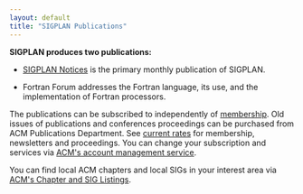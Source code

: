 ```yaml
---
layout: default
title: "SIGPLAN Publications"
---
```

**SIGPLAN produces two publications:**  

<!-- BCP: What about PACMPL?? -->

-   [SIGPLAN Notices](http://portal.acm.org/browse_dl.cfm?idx=J706) is the primary monthly
    publication of SIGPLAN.  <!-- BCP: Dead -->

-   Fortran Forum addresses the Fortran language, its use,
    and the implementation of Fortran processors.  
    <!-- BCP: There should be a link to it -->

The publications can be subscribed to independently of
[membership](/Membership). Old issues of publications and
conferences proceedings can be purchased from ACM Publications
Department. See
[current rates](http://store.acm.org/acmstore/itempg.icl?dirpage=dir&itmid=3873&eflag=0&curitempos=0&numitems=1&secid=32&eflag=0&orderidentifier=icat_orderid)
for membership, newsletters and proceedings.
You can change your subscription and services via
[ACM's account management service](http://www.acm.org/about_acm/acmorg.html).
  
You can find local ACM chapters and local SIGs in your interest
area via
[ACM's Chapter and SIG Listings](http://www.acm.org/chapters/).
